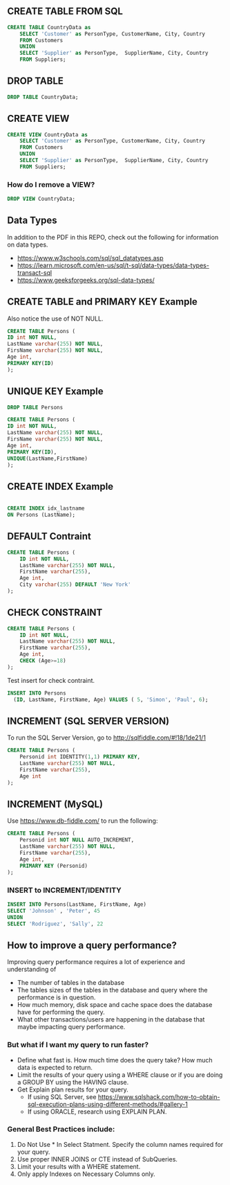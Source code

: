 

## CREATE TABLE FROM SQL 
``` sql
CREATE TABLE CountryData as
    SELECT 'Customer' as PersonType, CustomerName, City, Country 
    FROM Customers
    UNION
    SELECT 'Supplier' as PersonType,  SupplierName, City, Country 
    FROM Suppliers;
``` 

## DROP TABLE
``` sql
DROP TABLE CountryData;

```

## CREATE VIEW
``` sql
CREATE VIEW CountryData as
    SELECT 'Customer' as PersonType, CustomerName, City, Country 
    FROM Customers
    UNION
    SELECT 'Supplier' as PersonType,  SupplierName, City, Country 
    FROM Suppliers;
``` 
### How do I remove a VIEW?
``` sql
DROP VIEW CountryData;
``` 

## Data Types
In addition to the PDF in this REPO, check out the following for information on data types.
- https://www.w3schools.com/sql/sql_datatypes.asp
- https://learn.microsoft.com/en-us/sql/t-sql/data-types/data-types-transact-sql 
- https://www.geeksforgeeks.org/sql-data-types/


## CREATE TABLE and PRIMARY KEY Example
Also notice the use of NOT NULL.

``` sql
CREATE TABLE Persons (
ID int NOT NULL,
LastName varchar(255) NOT NULL,
FirsName varchar(255) NOT NULL,
Age int,
PRIMARY KEY(ID)
);
```

## UNIQUE KEY Example
``` sql
DROP TABLE Persons

```

``` sql
CREATE TABLE Persons (
ID int NOT NULL,
LastName varchar(255) NOT NULL,
FirsName varchar(255) NOT NULL,
Age int,
PRIMARY KEY(ID),
UNIQUE(LastName,FirstName)
);

```

## CREATE INDEX Example
``` sql

CREATE INDEX idx_lastname
ON Persons (LastName);
```

## DEFAULT Contraint
``` sql
CREATE TABLE Persons (
    ID int NOT NULL,
    LastName varchar(255) NOT NULL,
    FirstName varchar(255),
    Age int,
    City varchar(255) DEFAULT 'New York'
);
```

## CHECK CONSTRAINT
``` sql
CREATE TABLE Persons (
    ID int NOT NULL,
    LastName varchar(255) NOT NULL,
    FirstName varchar(255),
    Age int,
    CHECK (Age>=18)
);
```

Test insert for check contraint.
``` sql
INSERT INTO Persons
  (ID, LastName, FirstName, Age) VALUES ( 5, 'Simon', 'Paul', 6);
```


## INCREMENT (SQL SERVER VERSION)
To run the SQL Server Version, go to http://sqlfiddle.com/#!18/1de21/1
``` sql
CREATE TABLE Persons (
    Personid int IDENTITY(1,1) PRIMARY KEY,
    LastName varchar(255) NOT NULL,
    FirstName varchar(255),
    Age int
);

```

## INCREMENT (MySQL)
Use https://www.db-fiddle.com/ to run the following:

``` sql
CREATE TABLE Persons (
    Personid int NOT NULL AUTO_INCREMENT,
    LastName varchar(255) NOT NULL,
    FirstName varchar(255),
    Age int,
    PRIMARY KEY (Personid)
);
```


### INSERT to INCREMENT/IDENTITY
``` sql
INSERT INTO Persons(LastName, FirstName, Age)
SELECT 'Johnson' , 'Peter', 45
UNION
SELECT 'Rodriguez', 'Sally', 22

```

## How to improve a query performance?

Improving query performance requires a lot of experience and understanding of 
- The number of tables in the database
- The tables sizes of the tables in the database and query where the performance is in question.
- How much memory, disk space and cache space does the database have for performing the query.
- What other transactions/users are happening in the database that maybe impacting query performance.

### But what if I want my query to run faster?
- Define what fast is.   How much time does the query take?  How much data is expected to return.
- Limit the results of your query using a WHERE clause or if you are doing a GROUP BY using the HAVING clause.
- Get Explain plan results for your query.
   - If using SQL Server, see https://www.sqlshack.com/how-to-obtain-sql-execution-plans-using-different-methods/#gallery-1
   - If using ORACLE, research using EXPLAIN PLAN.

### General Best Practices include:
1. Do Not Use * In Select Statment.  Specify the column names required for your query.
2. Use proper INNER JOINS or CTE instead of SubQueries.
3. Limit your results with a WHERE statement.
4. Only apply Indexes on Necessary Columns only.

   
